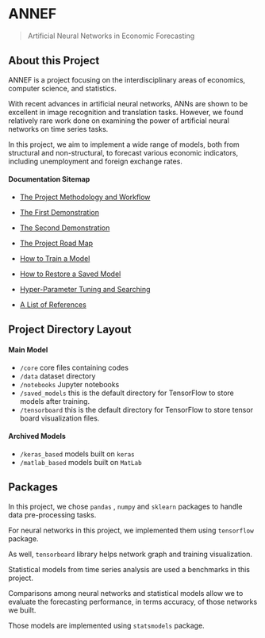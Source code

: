 # ANNEF

> Artificial Neural Networks in Economic Forecasting

## About this Project

ANNEF is a project focusing on the interdisciplinary areas of economics, computer science, and statistics.

With recent advances in artificial neural networks, ANNs are shown to be excellent in image recognition and translation tasks. However, we found relatively rare work done on examining the power of artificial neural networks on time series tasks.

In this project, we aim to implement a wide range of models, both from structural and non-structural, to forecast various economic indicators, including unemployment and foreign exchange rates.

#### Documentation Sitemap

* [The Project Methodology and Workflow](method.md)

* [The First Demonstration](demo1.md)

* [The Second Demonstration](demo2.md)

* [The Project Road Map](roadmap.md)
* [How to Train a Model](train.md)
* [How to Restore a Saved Model](restore.md)
* [Hyper-Parameter Tuning and Searching](hps.md)
* [A List of References](ref.md)



## Project Directory Layout

#### Main Model

- `/core`  core files containing codes
- `/data` dataset directory
- `/notebooks`  Jupyter notebooks
- `/saved_models`  this is the default directory for TensorFlow to store models after training.
- `/tensorboard`  this is the default directory for TensorFlow to store tensor board visualization files.

#### Archived Models

- `/keras_based`  models built on `keras`
- `/matlab_based`  models built on `MatLab` 

## Packages

In this project, we chose `pandas` ,  `numpy` and `sklearn` packages to handle data pre-processing tasks. 

For neural networks in this project, we implemented them using `tensorflow` package. 

As well,  `tensorboard` library helps network graph and training visualization.

Statistical models from time series analysis are used a benchmarks in this project. 

Comparisons among neural networks and statistical models allow we to evaluate the forecasting performance, in terms accuracy, of those networks we built. 

Those models are implemented using `statsmodels` package.
